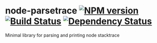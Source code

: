 # node-parsetrace [![NPM version][npm-image]][npm-url] [![Build Status][travis-image]][travis-url] [![Dependency Status][depstat-image]][depstat-url]
Minimal library for parsing and printing node stacktrace


[npm-url]: https://npmjs.org/package/parsetrace
[npm-image]: https://badge.fury.io/js/parsetrace.png

[travis-url]: http://travis-ci.org/floatdrop/node-parsetrace
[travis-image]: https://secure.travis-ci.org/floatdrop/node-parsetrace.png?branch=master

[depstat-url]: https://david-dm.org/floatdrop/node-parsetrace
[depstat-image]: https://david-dm.org/floatdrop/node-parsetrace.png
